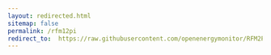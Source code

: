 ```yaml
---
layout: redirected.html
sitemap: false
permalink: /rfm12pi
redirect_to:  https://raw.githubusercontent.com/openenergymonitor/RFM2Pi/master/firmware/RF12_Demo_atmega328/RF12_Demo_atmega328.ino
---
```

